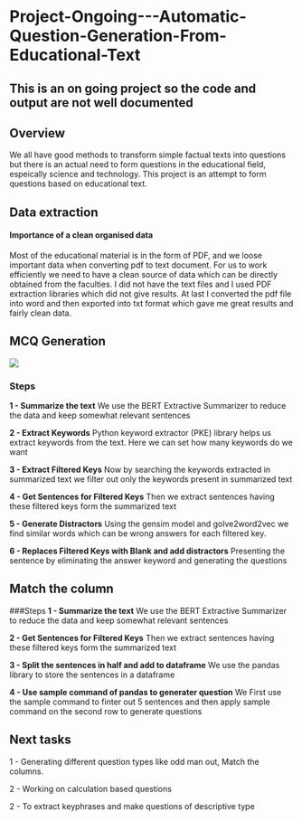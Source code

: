 # Project-Ongoing---Automatic-Question-Generation-From-Educational-Text

## This is an on going project so the code and output are not well documented

## Overview
We all have good methods to transform simple factual texts into questions but there is an actual need to form questions in the educational field, espeically science and technology. This project is an attempt to form questions based on educational text.

## Data extraction

#### Importance of a clean organised data
Most of the   educational material is in the form of PDF, and we loose important data when converting pdf to text document. For us to work efficiently we need to have a clean source of data which can be directly obtained from the faculties. 
I did not have the text files and I used PDF extraction libraries which did not give results. At last I converted the pdf file into word and then exported into txt format which gave me great results and fairly clean data.

## MCQ Generation
![](https://github.com/shubhamk8597/College-Project-On-going---Automatic-Question-Generation-From-Educational-Text/blob/main/Images/1.PNG)
### Steps
**1 - Summarize the text**
      We use the BERT Extractive Summarizer to reduce the data and keep somewhat relevant sentences
      
**2 - Extract Keywords**
      Python keyword extractor (PKE) library helps us extract keywords from the text. Here we can set how 
      many keywords do we want
      
**3 - Extract Filtered Keys**
      Now by searching the keywords extracted in summarized text we filter out only the keywords present in summarized text
      
**4 - Get Sentences for Filtered Keys**
      Then we extract sentences having these filtered keys form the summarized text
      
**5 - Generate Distractors**
      Using the gensim model and golve2word2vec we find similar words which can be wrong answers for each       filtered key.

**6 - Replaces Filtered Keys with Blank and add distractors**
      Presenting the sentence by eliminating the answer keyword and generating the questions

## Match the column
###Steps
**1 - Summarize the text**
      We use the BERT Extractive Summarizer to reduce the data and keep somewhat relevant sentences
      
**2 - Get Sentences for Filtered Keys**
      Then we extract sentences having these filtered keys form the summarized text
      
**3 - Split the sentences in half and add to dataframe**
      We use the pandas library to store the sentences in a dataframe 

**4 - Use sample command of pandas to generater question**
      We First use the sample command to finter out 5 sentences and then apply sample command on the second row to generate questions
      
      


      

## Next tasks
1 - Generating different question types like odd man out, Match the columns.

2 - Working on calculation based questions

2 - To extract keyphrases and make questions of descriptive type

